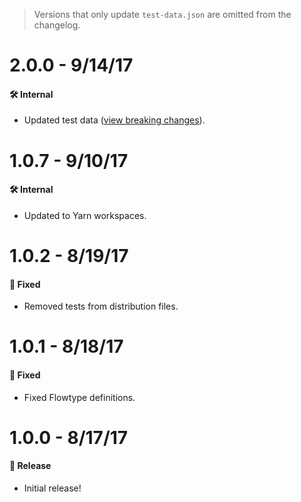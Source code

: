  > Versions that only update `test-data.json` are omitted from the changelog.

# 2.0.0 - 9/14/17
#### 🛠 Internal
* Updated test data ([view breaking changes](../emojibase-data/CHANGELOG.md)).

# 1.0.7 - 9/10/17
#### 🛠 Internal
* Updated to Yarn workspaces.

# 1.0.2 - 8/19/17
#### 🐞 Fixed
* Removed tests from distribution files.

# 1.0.1 - 8/18/17
#### 🐞 Fixed
* Fixed Flowtype definitions.

# 1.0.0 - 8/17/17
#### 🎉 Release
* Initial release!
